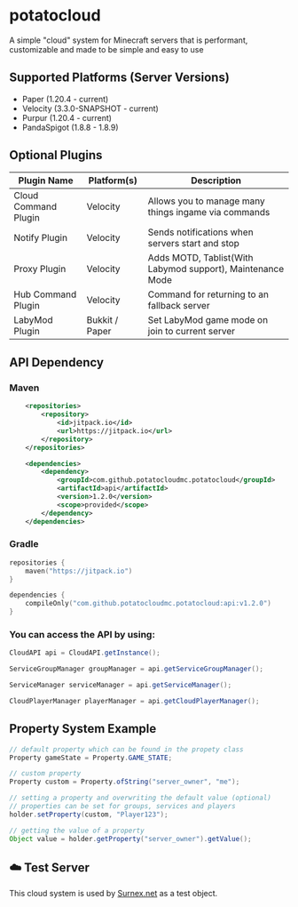 # potatocloud

A simple "cloud" system for Minecraft servers that is performant, customizable and made to be simple and easy to use

## Supported Platforms (Server Versions)
- Paper (1.20.4 - current)
- Velocity (3.3.0-SNAPSHOT - current)
- Purpur (1.20.4 - current)
- PandaSpigot (1.8.8 - 1.8.9)

## Optional Plugins

| Plugin Name          | Platform(s)    | Description                                                |
|----------------------|----------------|------------------------------------------------------------|
| Cloud Command Plugin | Velocity       | Allows you to manage many things ingame via commands       |
| Notify Plugin        | Velocity       | Sends notifications when servers start and stop            |
| Proxy Plugin         | Velocity       | Adds MOTD, Tablist(With Labymod support), Maintenance Mode |
| Hub Command Plugin   | Velocity       | Command for returning to an fallback server                |
| LabyMod Plugin       | Bukkit / Paper | Set LabyMod game mode on join to current server            |

## API Dependency

### Maven

```xml
    <repositories>
        <repository>
            <id>jitpack.io</id>
            <url>https://jitpack.io</url>
        </repository>
    </repositories>

    <dependencies>
        <dependency>
            <groupId>com.github.potatocloudmc.potatocloud</groupId>
            <artifactId>api</artifactId>
            <version>1.2.0</version>
            <scope>provided</scope>
        </dependency>
    </dependencies>
```

### Gradle

```kotlin
repositories {
    maven("https://jitpack.io")
}

dependencies {
    compileOnly("com.github.potatocloudmc.potatocloud:api:v1.2.0")
}
```


### You can access the API by using:

```java
CloudAPI api = CloudAPI.getInstance();

ServiceGroupManager groupManager = api.getServiceGroupManager();

ServiceManager serviceManager = api.getServiceManager();

CloudPlayerManager playerManager = api.getCloudPlayerManager();
```

## Property System Example

```java
// default property which can be found in the propety class
Property gameState = Property.GAME_STATE;

// custom property
Property custom = Property.ofString("server_owner", "me");

// setting a property and overwriting the default value (optional)
// properties can be set for groups, services and players
holder.setProperty(custom, "Player123");

// getting the value of a property
Object value = holder.getProperty("server_owner").getValue();
```
## ☁️ Test Server

This cloud system is used by [Surnex.net](https://surnex.net) as a test object.



